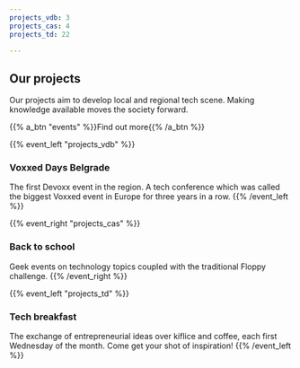 ```yaml
---
projects_vdb: 3
projects_cas: 4
projects_td: 22

---
```

## Our projects

Our projects aim to develop local and regional tech scene. Making knowledge available moves the society forward.

{{% a_btn "events" %}}Find out more{{% /a_btn %}}

{{% event_left "projects_vdb" %}}
### Voxxed Days Belgrade

The first Devoxx event in the region. A tech conference which was called the biggest Voxxed event in Europe for three years in a row.
{{% /event_left %}}

{{% event_right "projects_cas" %}}
### Back to school

Geek events on technology topics coupled with the traditional Floppy challenge.
{{% /event_right %}}

{{% event_left "projects_td" %}}
### Tech breakfast

The exchange of entrepreneurial ideas over kiflice and coffee, each first Wednesday of the month. Come get your shot of inspiration!
{{% /event_left %}}